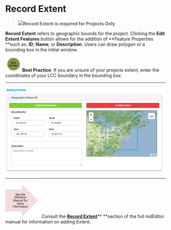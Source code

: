 # Record Extent

> ![](blob:https://www.gitbook.com/7e349c81-3b89-44ae-8c6a-1ad5d96ba52a)**Record Extent is required for Projects Only**

**Record Extent** refers to geographic bounds for the project. Clicking the **Edit Extent Features** button allows for the addition of **Feature Properties **such as: **ID**; **Name**; or **Description**. Users can draw polygon or a bounding box in the initial window.

![](/assets/best_practice_small.png)**Best Practice**: If you are unsure of your projects extent, enter the coordinates of your LCC boundary in the bounding box.

---

![](/assets/ExtentScreenshot.png)

---

![](/assets/see_full_manual_for.png)Consult the [**Record Extent**](https://adiwg.gitbooks.io/mdeditor/content/record/edit/record-extent.html)** **section of the full mdEditor manual for information on adding Extent.



